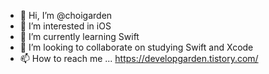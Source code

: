 - 👋 Hi, I’m @choigarden
- 👀 I’m interested in iOS
- 🌱 I’m currently learning Swift
- 💞️ I’m looking to collaborate on studying Swift and Xcode
- 📫 How to reach me ... https://developgarden.tistory.com/

<!---
choigarden/choigarden is a ✨ special ✨ repository because its `README.md` (this file) appears on your GitHub profile.
You can click the Preview link to take a look at your changes.
--->
